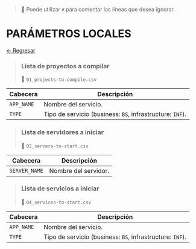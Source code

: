 > 📌 Puede utilizar `#` para comentar las líneas que desea ignorar.

# PARÁMETROS LOCALES

[← Regresar](./../README.md)

> ### Lista de proyectos a compilar
> 📄 `01_projects-to-compile.csv`

| Cabecera   | Descripción                                               |   
|------------|-----------------------------------------------------------|
| `APP_NAME` | Nombre del servicio.                                      |
| `TYPE`     | Tipo de servicio (business: `BS`, infrastructure: `INF`). |

> ### Lista de servidores a iniciar
> 📄 `02_servers-to-start.csv`

| Cabecera        | Descripción           |   
|-----------------|-----------------------|
| `SERVER_NAME`   | Nombre del servidor.  |

> ### Lista de servicios a iniciar
> 📄 `04_services-to-start.csv`

| Cabecera   | Descripción                                               |   
|------------|-----------------------------------------------------------|
| `APP_NAME` | Nombre del servicio.                                      |
| `TYPE`     | Tipo de servicio (business: `BS`, infrastructure: `INF`). |


